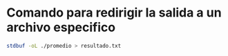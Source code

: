 # Comando para redirigir la salida a un archivo especifico
```sh
stdbuf -oL ./promedio > resultado.txt
```
